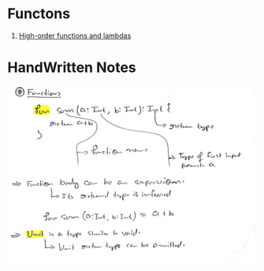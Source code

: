 # Functons
1. [High-order functions and lambdas](./High-order%20functions%20and%20lambdas/index.md)

# HandWritten Notes
<p align="center">
<img src="./1.jpg" alt="Page 1"/>
<p\>
